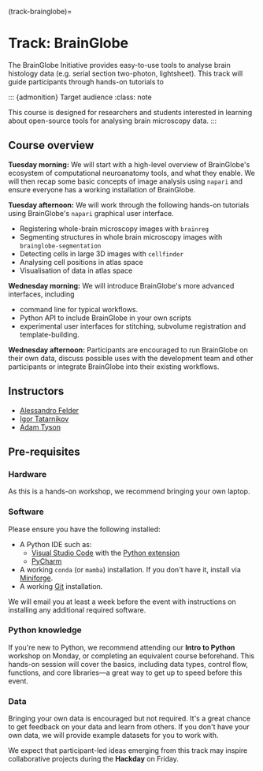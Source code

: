 (track-brainglobe)=
# Track: BrainGlobe

The BrainGlobe Initiative provides easy-to-use tools to analyse brain histology data (e.g. serial section two-photon, lightsheet).
This track will guide participants through hands-on tutorials to

::: {admonition} Target audience
:class: note

This course is designed for researchers and students interested in learning about open-source tools for analysing brain microscopy data.
:::

## Course overview

__Tuesday morning:__
We will start with a high-level overview of BrainGlobe's ecosystem of computational neuroanatomy tools, and what they enable.
We will then recap some basic concepts of image analysis using `napari` and ensure everyone has a working installation of BrainGlobe.

__Tuesday afternoon:__
We will work through the following hands-on tutorials using BrainGlobe's `napari` graphical user interface.
- Registering whole-brain microscopy images with `brainreg`
- Segmenting structures in whole brain microscopy images with `brainglobe-segmentation`
- Detecting cells in large 3D images with `cellfinder`
- Analysing cell positions in atlas space
- Visualisation of data in atlas space

__Wednesday morning:__
We will introduce BrainGlobe's more advanced interfaces, including 
- command line for typical workflows.
- Python API to include BrainGlobe in your own scripts
- experimental user interfaces for stitching, subvolume registration and template-building.

__Wednesday afternoon:__
Participants are encouraged to run BrainGlobe on their own data, discuss possible uses with the development team and other participants or integrate BrainGlobe into their existing workflows.

## Instructors
- [Alessandro Felder](https://github.com/alessandrofelder)
- [Igor Tatarnikov](https://github.com/IgorTatarnikov)
- [Adam Tyson](https://github.com/adamltyson)

## Pre-requisites

### Hardware
As this is a hands-on workshop, we recommend bringing your own laptop.

### Software
Please ensure you have the following installed:
- A Python IDE such as:
  - [Visual Studio Code](https://code.visualstudio.com/) with the [Python extension](https://marketplace.visualstudio.com/items?itemName=ms-python.python)
  - [PyCharm](https://www.jetbrains.com/pycharm/)
- A working `conda` (or `mamba`) installation. If you don't have it, install via [Miniforge](https://github.com/conda-forge/miniforge).
- A working [Git](https://git-scm.com/) installation.

We will email you at least a week before the event with instructions on installing any additional required software.

### Python knowledge
If you're new to Python, we recommend attending our __Intro to Python__ workshop on Monday, or completing an equivalent course beforehand.
This hands-on session will cover the basics, including data types, control flow, functions, and core libraries—a great way to get up to speed before this event.

### Data
Bringing your own data is encouraged but not required.
It's a great chance to get feedback on your data and learn from others.
If you don't have your own data, we will provide example datasets for you to work with.

We expect that participant-led ideas emerging from this track may inspire collaborative projects during the __Hackday__ on Friday.
